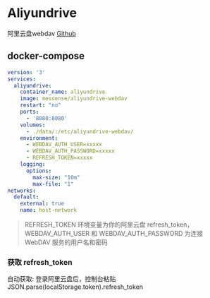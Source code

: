 # Aliyundrive

阿里云盘webdav [Github](https://github.com/messense/aliyundrive-webdav)

## docker-compose
```yaml
version: '3'
services:
  aliyundrive:
    container_name: aliyundrive
    image: messense/aliyundrive-webdav
    restart: "no"
    ports:
      - '8080:8080'
    volumes:
      - ./data/:/etc/aliyundrive-webdav/
    environment:
      - WEBDAV_AUTH_USER=xxxxx
      - WEBDAV_AUTH_PASSWORD=xxxxx
      - REFRESH_TOKEN=xxxxx
    logging:
      options:
        max-size: "10m"
        max-file: "1"
networks:
  default:
    external: true
    name: host-network
```

> REFRESH_TOKEN 环境变量为你的阿里云盘 refresh_token，WEBDAV_AUTH_USER 和 WEBDAV_AUTH_PASSWORD 为连接 WebDAV 服务的用户名和密码

### 获取 refresh_token
自动获取: 登录阿里云盘后，控制台粘贴 JSON.parse(localStorage.token).refresh_token